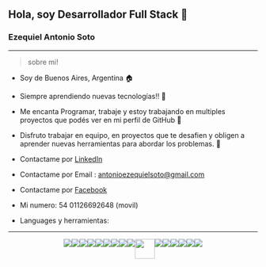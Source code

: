 ## Hola, soy Desarrollador Full Stack 👋
### Ezequiel Antonio Soto
****
> sobre mi!

- Soy de Buenos Aires, Argentina :house:

- Siempre aprendiendo nuevas tecnologías!! 🍵

- Me encanta Programar, trabaje y estoy trabajando en multiples proyectos que podés ver en mi perfil de GitHub :blue_heart:

- Disfruto trabajar en equipo, en proyectos que te desafien y obligen a aprender nuevas herramientas para abordar los problemas. :gift_heart:

- Contactame por [LinkedIn](https://www.linkedin.com/in/ezequiel-soto/ "LinkedIn")

- Contactame por Email : antonioezequielsoto@gmail.com

- Contactame por [Facebook](https://www.facebook.com/ezequiel.soto.967422 "Facebook")

- Mi numero: 54 01126692648 (movil)

- Languages y herramientas:

****

<div style="display: flex; flex-wrap: wrap; justify-content: center">
<img dir="auto"><img src="https://img.icons8.com/color/48/000000/html-5.png" style="max-width: 100%;">
<img src="https://img.icons8.com/color/48/000000/css3.png" style="max-width: 100%;">
<img src="https://img.icons8.com/color/48/000000/javascript.png" style="max-width: 100%;">
<img src="https://img.icons8.com/color/48/000000/typescript.png" style="max-width: 100%;">
<img src="https://img.icons8.com/color/48/000000/react-native.png" style="max-width: 100%;">
<img src="https://camo.githubusercontent.com/d3d1874579d4c426185cc3f0b5819d05cad0e3cb0d62ce2b182daea2abab84b3/68747470733a2f2f696d672e69636f6e73382e636f6d2f636f6c6f722f34382f3030303030302f72656475782e706e67" data-canonical-src="https://img.icons8.com/color/48/000000/redux.png" style="max-width: 100%;"></a>
<img src="https://img.icons8.com/color/48/000000/nodejs.png" style="max-width: 100%;">
<img src="https://img.icons8.com/color/48/000000/express.png" style="max-width: 100%;">
<img src="https://img.icons8.com/color/48/000000/nextjs.png" style="max-width: 100%;">
<img width="40px" src="https://s2.qwant.com/thumbr/0x380/f/1/def6e5a6cedacd5856251aeaef7e52119bf19a4f70ada987080f4a3db8e074/sequelize-logo-png-transparent.png?u=https%3A%2F%2Fcdn.freebiesupply.com%2Flogos%2Flarge%2F2x%2Fsequelize-logo-png-transparent.png&amp;q=0&amp;b=1&amp;p=0&amp;a=0" style="max-width: 100%;">
<img src="https://img.icons8.com/color/48/000000/postgresql.png" style="max-width: 100%;">
<img src="https://img.icons8.com/color/48/000000/mongodb.png" style="max-width: 100%;">
<img src="https://img.icons8.com/color/48/000000/bootstrap.png" style="max-width: 100%;">
<img src="https://img.icons8.com/color/48/000000/github.png" style="max-width: 100%;">
<img src="https://img.icons8.com/color/48/000000/linux.png" style="max-width: 100%;">
<img src="https://img.icons8.com/color/48/000000/java.png" style="max-width: 100%;">
</div>

